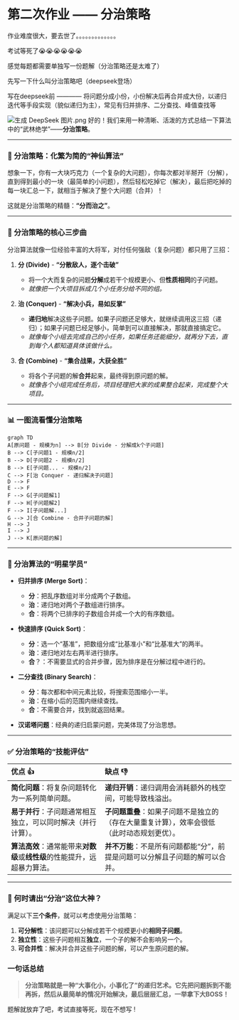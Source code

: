 # 第二次作业 —— 分治策略

作业难度很大，要去世了。。。。。。。。。。。。。

考试等死了😭😭😭😭😭😭

感觉每题都需要单独写一份题解（分治策略还是太难了）

先写一下什么叫分治策略吧（deepseek登场）

写在deepseek前 ———— 将问题分成小份，小份解决后再合并成大份，以递归
迭代等手段实现（貌似递归为主），常见有归并排序、二分查找、峰值查找等

![生成 DeepSeek 图片.png](../../%E7%94%9F%E6%88%90%20DeepSeek%20%E5%9B%BE%E7%89%87.png)
好的！我们来用一种清晰、活泼的方式总结一下算法中的“武林绝学”——**分治策略**。

---

### 🧠 分治策略：化繁为简的“神仙算法”

想象一下，你有一大块巧克力（一个复杂的大问题），你每次都对半掰开（分解），直到得到最小的一块（最简单的小问题），然后轻松吃掉它（解决），最后把吃掉的每一块汇总一下，就相当于解决了整个大问题（合并）！

这就是分治策略的精髓：**“分而治之”**。

---

### 🎯 分治策略的核心三步曲

分治算法就像一位经验丰富的大将军，对付任何强敌（复杂问题）都只用了三招：

1.  **分 (Divide)** - **“分散敌人，逐个击破”**
    *   将一个大而复杂的问题**分解**成若干个规模更小、但**性质相同**的子问题。
    *   *就像把一个大项目拆成几个小任务分给不同的组。*

2.  **治 (Conquer)** - **“解决小兵，易如反掌”**
    *   **递归地**解决这些子问题。如果子问题还足够大，就继续调用这三招（递归）；如果子问题已经足够小，简单到可以直接解决，那就直接搞定它。
    *   *就像每个小组去完成自己的小任务，如果任务还能细分，就再分下去，直到每个人都知道具体该做什么。*

3.  **合 (Combine)** - **“集合战果，大获全胜”**
    *   将各个子问题的解**合并**起来，最终得到原问题的解。
    *   *就像各个小组完成任务后，项目经理把大家的成果整合起来，完成整个大项目。*

---

### 📊 一图流看懂分治策略

```mermaid
graph TD
A[原问题 - 规模为n] --> B[分 Divide - 分解成k个子问题]
B --> C[子问题1 - 规模n/2]
B --> D[子问题2 - 规模n/2]
B --> E[子问题... - 规模n/2]
C --> F[治 Conquer - 递归解决子问题]
D --> F
E --> F
F --> G[子问题解1]
F --> H[子问题解2]
F --> I[子问题解...]
G --> J[合 Combine - 合并子问题的解]
H --> J
I --> J
J --> K[原问题的解]
```

---

### 🌟 分治算法的“明星学员”

*   **归并排序 (Merge Sort)**：
    *   **分**：把乱序数组对半分成两个子数组。
    *   **治**：递归地对两个子数组进行排序。
    *   **合**：将两个已排序的子数组合并成一个大的有序数组。

*   **快速排序 (Quick Sort)**：
    *   **分**：选一个“基准”，把数组分成“比基准小”和“比基准大”的两半。
    *   **治**：递归地对左右两半进行排序。
    *   **合**？：不需要显式的合并步骤，因为排序是在分解过程中进行的。

*   **二分查找 (Binary Search)**：
    *   **分**：每次都和中间元素比较，将搜索范围缩小一半。
    *   **治**：在缩小后的范围内继续查找。
    *   **合**：不需要合并，找到就返回结果。

*   **汉诺塔问题**：经典的递归启蒙问题，完美体现了分治思想。

---

### ✅ 分治策略的“技能评估”

| 优点 👍 | 缺点 👎 |
| :--- | :--- |
| **简化问题**：将复杂问题转化为一系列简单问题。 | **递归开销**：递归调用会消耗额外的栈空间，可能导致栈溢出。 |
| **易于并行**：子问题通常相互独立，可以同时解决（并行计算）。 | **子问题重叠**：如果子问题不是独立的（存在大量重复计算），效率会很低（此时动态规划更优）。 |
| **算法高效**：通常能带来**对数级**或**线性级**的性能提升，远超暴力算法。 | **并不万能**：不是所有问题都能“分”，前提是问题可以分解且子问题的解可以合并。 |

---

### 🧐 何时请出“分治”这位大神？

满足以下**三个条件**，就可以考虑使用分治策略：

1.  **可分解性**：该问题可以分解成若干个规模更小的**相同子问题**。
2.  ️**独立性**：这些子问题相互**独立**，一个子的解不会影响另一个。
3.  **可合并性**：解决并合并这些子问题的解，可以产生原问题的解。

### 一句话总结

> **分治策略就是一种“大事化小，小事化了”的递归艺术。它先把问题拆到不能再拆，然后从最简单的情况开始解决，最后层层汇总，一举拿下大BOSS！**



题解就放弃了吧，考试直接等死，现在不想写 !